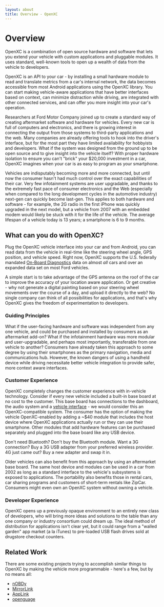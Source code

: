 ```yaml
---
layout: about
title: Overview - OpenXC
---
```


<div class="page-header">
    <h1>Overview</h1>
</div>

OpenXC is a combination of open source hardware and software that lets you
extend your vehicle with custom applications and pluggable modules. It uses
standard, well-known tools to open up a wealth of data from the vehicle to
developers.

OpenXC is an API to your car - by installing a small hardware module to read and
translate metrics from a car's internal network, the data becomes accessible
from most Android applications using the OpenXC library. You can start making
vehicle-aware applications that have better interfaces based on context, can
minimize distraction while driving, are integrated with other connected
services, and can offer you more insight into your car's operation.

Researchers at Ford Motor Company joined up to create a standard way of creating
aftermarket software and hardware for vehicles. Every new car is full of
computers and electronics, and there is growing interest in connecting the
output from those systems to third-party applications and the web. Many
companies are already offering tools to hook into the driver's interface, but
for the most part they have limited availability for hobbyists and developers.
What if the system was designed from the ground up to be open source and to give
insight into the vehicle itself? With proper hardware isolation to ensure you
can't "brick" your $20,000 investment in a car, OpenXC imagines when your car is
as easy to program as your smartphone.

Vehicles are indisputably becoming more and more connected, but until now the
consumer hasn't had much control over the exact capabilities of their car. Very
few infotainment systems are user upgradable, and thanks to the extremely fast
pace of consumer electronics and the Web (especially when compared to the long
development cycles in the automotive industry) next-gen can quickly become
last-gen. This applies to both hardware and software - for example, the 2G radio
in the first iPhone was quickly upgraded in the next model, but a vehicle from
2007 with an embedded modem would likely be stuck with it for the life of the
vehicle. The average lifespan of a vehicle today is 13 years; a smartphone is 6
to 9 months.

## What can you do with OpenXC?

Plug the OpenXC vehicle interface into your car and from Android, you can read
data from the vehicle in real-time like the steering wheel angle, GPS position,
and vehicle speed. Right now, OpenXC supports the U.S. federally mandated
[On-Board Diagnostics](http://en.wikipedia.org/wiki/On-board_diagnostics) data
on almost *all* cars and over an expanded data set on most Ford vehicles.

A simple start is to take advantage of the GPS antenna on the roof of the car to
improve the accuracy of your location aware application. Or get creative - why
not generate a digital painting based on your steering wheel movements over the
course of a day, and upload it directly to the web? No single company can think
of all possibilities for applications, and that's why OpenXC gives the freedom
of experimentation to developers.

<div class="page-header">
    <h3>Guiding Principles</h3>
</div>

What if the user-facing hardware and software was independent from any one
vehicle, and could be purchased and installed by consumers as an aftermarket
add-on? What if the infotainment hardware was more modular and user-upgradable,
and perhaps most importantly, transferable from one vehicle to another?
Consumers have already taken this approach to some degree by using their
smartphones as the primary navigation, media and communications hub. However,
the known dangers of using a handheld device while driving necessitate better
vehicle integration to provide safer, more context aware interfaces.

<div class="page-header">
    <h3>Customer Experience</h3>
</div>

OpenXC completely changes the customer experience with in-vehicle technology.
Consider if every new vehicle included a built-in base board at no cost to the
customer. This base board has connections to the dashboard, the audio system and
a [vehicle interface](/vehicle-interface/hardware.html) - we would consider this
an OpenXC-compatible system. The consumer has the option of making the vehicle
OpenXC-enabled by adding a ~$40 module that includes the host device where
OpenXC applications actually run or they can use their smartphone. Other modules
that add hardware features can be purchased separately and plugged into the base
board like any USB device.

Don't need Bluetooth? Don't buy the Bluetooth module. Want a 3G connection? Buy
a 3G USB adapter from your preferred wireless provider. 4G just came out? Buy a
new adapter and swap it in.

Older vehicles can also benefit from this approach by using an aftermarket base
board. The same host device and modules can be used in a car from 2002 as long
as a standard interface to the vehicle's subsystems is exposed to applications.
The portability also benefits those in rental cars, car sharing programs and
customers of short-term rentals like ZipCar. Consumers might even own an OpenXC
system without owning a vehicle.

<div class="page-header">
    <h3>Developer Experience</h3>
</div>

OpenXC opens up a previously opaque environment to an entirely new class of
developers, who will bring more ideas and solutions to the table than any one
company or industry consortium could dream up. The ideal method of distribution
for applications isn't clear yet, but it could range from a "walled garden" app
market (a la iTunes) to pre-loaded USB flash drives sold at drugstore checkout
counters.

<div class="page-header">
    <h2>Related Work</h2>
</div>

There are some existing projects trying to accomplish similar things to OpenXC
by making the vehicle more programmable - here's a few, but by no means all:

* [nOBDy](http://nobdy.wikia.com/wiki/Nobdy_Wiki)
* [MirrorLink](http://www.mirrorlink.com)
* [AppLink](http://developer.ford.com)
* [openguage](http://code.google.com/p/opengauge/)
